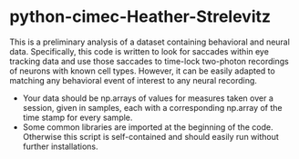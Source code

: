 # python-cimec-Heather-Strelevitz
This is a preliminary analysis of a dataset containing behavioral and neural data. Specifically, this code is written to look for saccades within eye tracking data and use those saccades to time-lock two-photon recordings of neurons with known cell types. However, it can be easily adapted to matching any behavioral event of interest to any neural recording. 
* Your data should be np.arrays of values for measures taken over a session, given in samples, each with a corresponding np.array of the time stamp for every sample.
* Some common libraries are imported at the beginning of the code. Otherwise this script is self-contained and should easily run without further installations.
